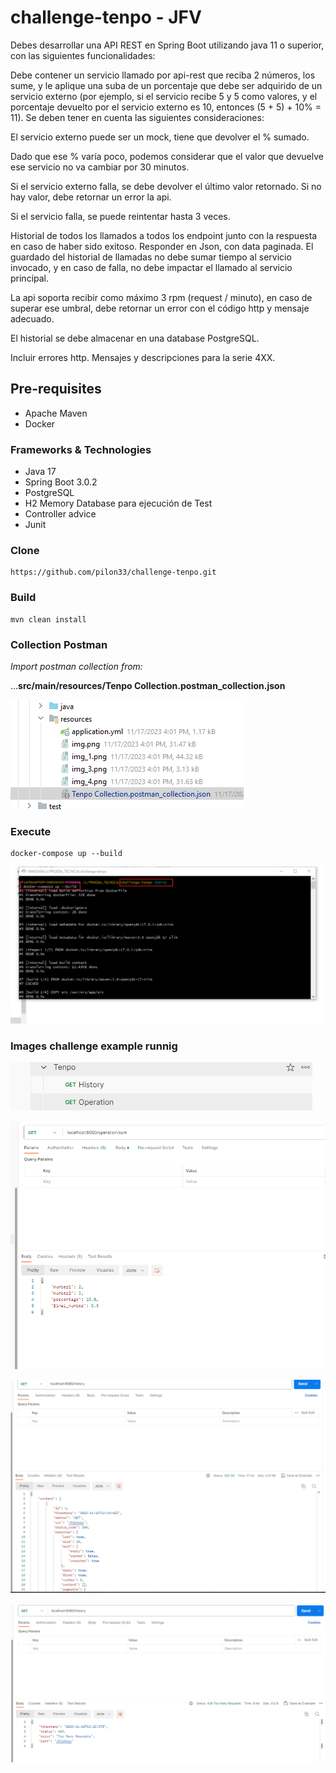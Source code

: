 # challenge-tenpo - JFV

Debes desarrollar una API REST en Spring Boot utilizando java 11 o superior, con las siguientes funcionalidades:

Debe contener un servicio llamado por api-rest que reciba 2 números, los sume, y le aplique una suba de un porcentaje que debe ser adquirido de un servicio externo (por ejemplo, si el servicio recibe 5 y 5 como valores, y el porcentaje devuelto por el servicio externo es 10, entonces (5 + 5) + 10% = 11). Se deben tener en cuenta las siguientes consideraciones:

El servicio externo puede ser un mock, tiene que devolver el % sumado.

Dado que ese % varía poco, podemos considerar que el valor que devuelve ese servicio no va cambiar por 30 minutos.

Si el servicio externo falla, se debe devolver el último valor retornado. Si no hay valor, debe retornar un error la api.

Si el servicio falla, se puede reintentar hasta 3 veces.

Historial de todos los llamados a todos los endpoint junto con la respuesta en caso de haber sido exitoso. Responder en Json, con data paginada. El guardado del historial de llamadas no debe sumar tiempo al servicio invocado, y en caso de falla, no debe impactar el llamado al servicio principal.

La api soporta recibir como máximo 3 rpm (request / minuto), en caso de superar ese umbral, debe retornar un error con el código http y mensaje adecuado.

El historial se debe almacenar en una database PostgreSQL.

Incluir errores http. Mensajes y descripciones para la serie 4XX.


## Pre-requisites
* Apache Maven
* Docker

### Frameworks & Technologies
* Java 17
* Spring Boot 3.0.2
* PostgreSQL
* H2 Memory Database para ejecución de Test
* Controller advice
* Junit

### Clone 
```
https://github.com/pilon33/challenge-tenpo.git
```

### Build
```
mvn clean install
```

### Collection Postman

_Import postman collection from:_

...**src/main/resources/Tenpo Collection.postman_collection.json**

![img.png](src/main/resources/images/img5.png)

### Execute
```
docker-compose up --build
```
![img.png](src/main/resources/images/img6.png)


### Images challenge example runnig  

![img_3.png](src/main/resources/images/img_3.png)

![img.png](src/main/resources/images/img4.png)

![img_1.png](src/main/resources/images/img_1.png)

![img.png](src/main/resources/images/img.png)
